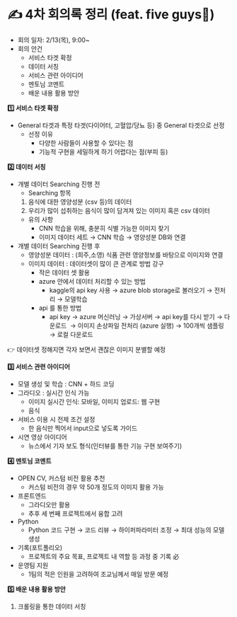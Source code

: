 # ✍️ 4차 회의록 정리 (feat. five guys🍔)

- 회의 일자: 2/13(목), 9:00~
- 회의 안건
    - 서비스 타겟 확정
    - 데이터 서칭
    - 서비스 관련 아이디어
    - 멘토님 코멘트
    - 배운 내용 활용 방안

**1️⃣ 서비스 타겟 확정**

- General 타겟과 특정 타겟(다이어터, 고혈압/당뇨 등) 중 General 타겟으로 선정
    - 선정 이유
        - 다양한 사람들이 사용할 수 있다는 점
        - 기능적 구현을 세밀하게 하기 어렵다는 점(부피 등)


**2️⃣ 데이터 서칭**

- 개별 데이터 Searching 진행 전
    - Searching 항목
    1. 음식에 대한 영양성분 (csv 등)의 데이터
    2. 우리가 많이 섭취하는 음식이 많이 담겨져 있는 이미지 혹은 csv 데이터
    - 유의 사항
        - CNN 학습을 위해, 충분히 식별 가능한 이미지 찾기
        - 이미지 데이터 세트 → CNN 학습 → 영양성분 DB와 연결
- 개별 데이터 Searching 진행 후
    - 영양성분 데이터 : (희주,소영) 식품 관련 영양정보를 바탕으로 이미지와 연결
    - 이미지 데이터 : 데이터셋이 많이 큰 관계로 방법 강구
        - 작은 데이터 셋 활용
        - azure 안에서 데이터 처리할 수 있는 방법
            - kaggle의 api key 사용 → azure blob storage로 볼러오기 → 전처리 → 모델학습
        - api 를 통한 방법
            - api key → azure 머신러닝 → 가상서버 → api key를 다시 받기 → 다운로드 
            → 이미지 손상파일 전처리 (azure 실행) → 100개씩 샘플링 → 로컬 다운로드

👉 데이터셋 정해지면 각자 보면서 괜찮은 이미지 분별할 예정

**3️⃣ 서비스 관련 아이디어**

- 모델 생성 및 학습 : CNN + 하드 코딩
- 그라디오 : 실시간 인식 가능
    - 이미지 실시간 인식: 모바일, 이미지 업로드: 웹 구현
    - 음식
- 서비스 이용 시 전제 조건 설정
    - 한 음식만 찍어서 input으로 넣도록 가이드
- 시연 영상 아이디어
    - 뉴스에서 기자 보도 형식(인터뷰를 통한 기능 구현 보여주기)

**4️⃣ 멘토님 코멘트**

- OPEN CV, 커스텀 비전 활용 추천
    - 커스텀 비전의 경우 약 50개 정도의 이미지 활용 가능
- 프론트엔드
    - 그라디오만 활용
    - 추후 세 번째 프로젝트에서 융합 고려
- Python
    - Python 코드 구현 → 코드 리뷰 → 하이퍼파라미터 조정 → 최대 성능의 모델 생성
- 기록(포트폴리오)
    - 프로젝트의 주요 목표, 프로젝트 내 역할 등 과정 중 기록 必
- 운영팀 지원
    - 1팀의 적은 인원을 고려하여 조교님께서 매일 방문 예정

**5️⃣ 배운 내용 활용 방안**

1. 크롤링을 통한 데이터 서칭